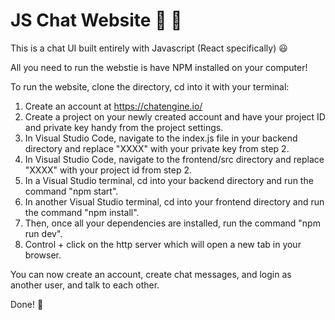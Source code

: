 <h1>JS Chat Website 💬 👾</h1>


This is a chat UI built entirely with Javascript (React specifically) 😃

All you need to run the webstie is have NPM installed on your computer!

To run the website, clone the directory, cd into it with your terminal:

1. Create an account at https://chatengine.io/
2. Create a project on your newly created account and have your project ID and private key handy from the project settings.
3. In Visual Studio Code, navigate to the index.js file in your backend directory and replace "XXXX" with your private key from step 2.
4. In Visual Studio Code, navigate to the frontend/src directory and replace "XXXX" with your project id from step 2.
5. In a Visual Studio terminal, cd into your backend directory and run the command "npm start".
6. In another Visual Studio terminal, cd into your frontend directory and run the command "npm install".
7. Then, once all your dependencies are installed, run the command "npm run dev".
8. Control + click on the http server which will open a new tab in your browser.

You can now create an account, create chat messages, and login as another user, and talk to each other.

Done! 🎉
